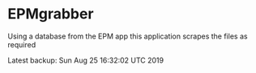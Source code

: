 # EPMgrabber
Using a database from the EPM app this application scrapes the files as required


Latest backup: Sun Aug 25 16:32:02 UTC 2019
